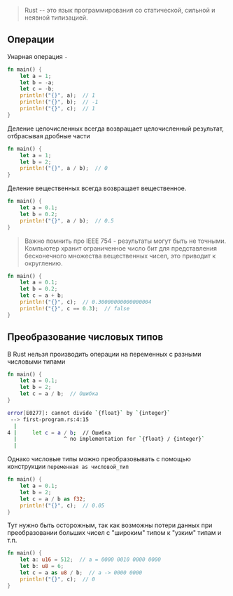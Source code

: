 > Rust -- это язык программирования со статической, сильной и неявной типизацией.
## Операции

Унарная операция `-`

```rust
fn main() {
    let a = 1;
    let b = -a;
    let c = -b;
    println!("{}", a);  // 1
    println!("{}", b);  // -1
    println!("{}", c);  // 1
}
```

Деление целочисленных всегда возвращает целочисленный результат, отбрасывая дробные части

```rust
fn main() {
    let a = 1;
    let b = 2;
    println!("{}", a / b);  // 0
}
```

Деление вещественных всегда возвращает вещественное.

```rust
fn main() {
    let a = 0.1;
    let b = 0.2;
    println!("{}", a / b);  // 0.5
}
```

 > Важно помнить про IEEE 754 - результаты могут быть не точными. Компьютер хранит ограниченное число бит для представления бесконечного множества вещественных чисел, это приводит к округлению.
 
```rust
fn main() {
    let a = 0.1;
    let b = 0.2;
    let c = a + b;
    println!("{}", c);  // 0.30000000000000004
    println!("{}", c == 0.3);  // false
}
```

## Преобразование числовых типов

В Rust нельзя производить операции на переменных с разными числовыми типами
```rust
fn main() {
    let a = 0.1;
    let b = 2;
    let c = a / b;  // Ошибка
}
```
```bash
error[E0277]: cannot divide `{float}` by `{integer}`
 --> first-program.rs:4:15
  |
4 |     let c = a / b;  // Ошибка
  |               ^ no implementation for `{float} / {integer}`
  |
```

Однако числовые типы можно преобразовывать с помощью конструкции `переменная as числовой_тип`
```rust
fn main() {
    let a = 0.1;
    let b = 2;
    let c = a / b as f32;
    println!("{}", c);  // 0.05
}
```

Тут нужно быть осторожным, так как возможны потери данных при преобразовании больших чисел с "широким" типом к "узким" типам  и т.п.

```rust
fn main() {
    let a: u16 = 512;  // a = 0000 0010 0000 0000
    let b: u8 = 6;
    let c = a as u8 / b;  // a -> 0000 0000
    println!("{}", c);  // 0
}
```